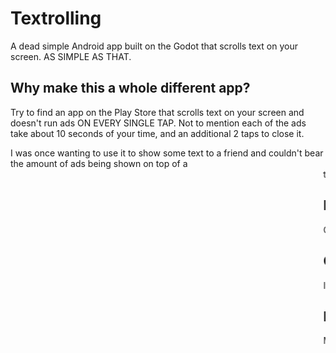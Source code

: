 # Textrolling

A dead simple Android app built on the Godot that scrolls text on your screen. AS SIMPLE AS THAT.

## Why make this a whole different app?

Try to find an app on the Play Store that scrolls text on your screen and doesn't run ads ON EVERY SINGLE TAP. Not to mention each of the ads take about 10 seconds of your time, and an additional 2 taps to close it.

I was once wanting to use it to show some text to a friend and couldn't bear the amount of ads being shown on top of a <marquee> tag.

## I found a bug. Where do I report it?

Create a bug report on this repository!

## Can I contribute?

If you want to spend your time on a textscrolling app put together in a couple hours, then I can't stop you. I did the same thing too, so please over send your PRs and feature requests!

## License

MIT License

